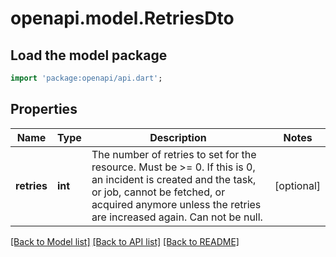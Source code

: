 # openapi.model.RetriesDto

## Load the model package
```dart
import 'package:openapi/api.dart';
```

## Properties
Name | Type | Description | Notes
------------ | ------------- | ------------- | -------------
**retries** | **int** | The number of retries to set for the resource.  Must be >= 0. If this is 0, an incident is created and the task, or job, cannot be fetched, or acquired anymore unless the retries are increased again. Can not be null. | [optional] 

[[Back to Model list]](../README.md#documentation-for-models) [[Back to API list]](../README.md#documentation-for-api-endpoints) [[Back to README]](../README.md)


